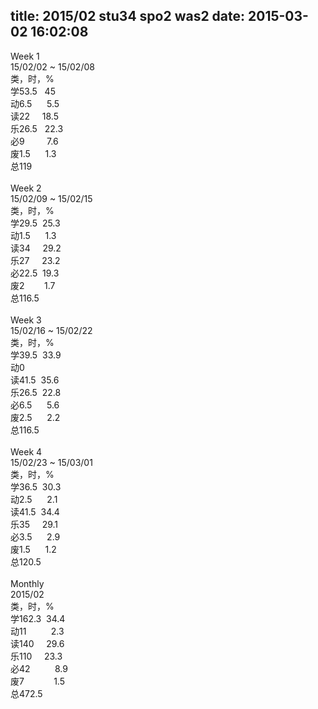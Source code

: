 title: 2015/02 stu34 spo2 was2
date: 2015-03-02 16:02:08
---
<div style="word-wrap: break-word; -webkit-nbsp-mode: space; -webkit-line-break: after-white-space;"><div style="font-family: Courier, &amp;quot;Courier New&amp;quot;, monospace;">Week 1</div><div style="font-family: Courier, &amp;quot;Courier New&amp;quot;, monospace;">15/02/02 ~ 15/02/08</div><div style="font-family: Courier, &amp;quot;Courier New&amp;quot;, monospace;">类，时，%</div><div style="font-family: Courier, &amp;quot;Courier New&amp;quot;, monospace;">学53.5 &nbsp; 45</div><div style="font-family: Courier, &amp;quot;Courier New&amp;quot;, monospace;">动6.5 &nbsp; &nbsp; &nbsp;5.5</div><div style="font-family: Courier, &amp;quot;Courier New&amp;quot;, monospace;">读22 &nbsp; &nbsp; 18.5</div><div style="font-family: Courier, &amp;quot;Courier New&amp;quot;, monospace;">乐26.5 &nbsp; 22.3</div><div style="font-family: Courier, &amp;quot;Courier New&amp;quot;, monospace;">必9 &nbsp; &nbsp; &nbsp; &nbsp; 7.6</div><div style="font-family: Courier, &amp;quot;Courier New&amp;quot;, monospace;">废1.5 &nbsp; &nbsp; &nbsp;1.3</div><div style="font-family: Courier, &amp;quot;Courier New&amp;quot;, monospace;">总119</div><div style="font-family: Courier, &amp;quot;Courier New&amp;quot;, monospace;"><br/></div><div style="font-family: Courier, &amp;quot;Courier New&amp;quot;, monospace;">Week 2</div><div style="font-family: Courier, &amp;quot;Courier New&amp;quot;, monospace;">15/02/09 ~ 15/02/15</div><div style="font-family: Courier, &amp;quot;Courier New&amp;quot;, monospace;">类，时，%</div><div style="font-family: Courier, &amp;quot;Courier New&amp;quot;, monospace;">学29.5 &nbsp;25.3</div><div style="font-family: Courier, &amp;quot;Courier New&amp;quot;, monospace;">动1.5 &nbsp; &nbsp; &nbsp;1.3</div><div style="font-family: Courier, &amp;quot;Courier New&amp;quot;, monospace;">读34 &nbsp; &nbsp; 29.2</div><div style="font-family: Courier, &amp;quot;Courier New&amp;quot;, monospace;">乐27 &nbsp; &nbsp; 23.2</div><div style="font-family: Courier, &amp;quot;Courier New&amp;quot;, monospace;">必22.5 &nbsp;19.3</div><div style="font-family: Courier, &amp;quot;Courier New&amp;quot;, monospace;">废2 &nbsp; &nbsp; &nbsp; &nbsp;1.7</div><div style="font-family: Courier, &amp;quot;Courier New&amp;quot;, monospace;">总116.5</div><div style="font-family: Courier, &amp;quot;Courier New&amp;quot;, monospace;"><br/></div><div style="font-family: Courier, &amp;quot;Courier New&amp;quot;, monospace;">Week 3</div><div style="font-family: Courier, &amp;quot;Courier New&amp;quot;, monospace;">15/02/16 ~ 15/02/22</div><div style="font-family: Courier, &amp;quot;Courier New&amp;quot;, monospace;">类，时，%</div><div style="font-family: Courier, &amp;quot;Courier New&amp;quot;, monospace;">学39.5 &nbsp;33.9</div><div style="font-family: Courier, &amp;quot;Courier New&amp;quot;, monospace;">动0</div><div style="font-family: Courier, &amp;quot;Courier New&amp;quot;, monospace;">读41.5 &nbsp;35.6</div><div style="font-family: Courier, &amp;quot;Courier New&amp;quot;, monospace;">乐26.5 &nbsp;22.8</div><div style="font-family: Courier, &amp;quot;Courier New&amp;quot;, monospace;">必6.5 &nbsp; &nbsp; &nbsp;5.6</div><div style="font-family: Courier, &amp;quot;Courier New&amp;quot;, monospace;">废2.5 &nbsp; &nbsp; &nbsp;2.2</div><div style="font-family: Courier, &amp;quot;Courier New&amp;quot;, monospace;">总116.5</div><div style="font-family: Courier, &amp;quot;Courier New&amp;quot;, monospace;"><br/></div><div style="font-family: Courier, &amp;quot;Courier New&amp;quot;, monospace;">Week 4</div><div style="font-family: Courier, &amp;quot;Courier New&amp;quot;, monospace;">15/02/23 ~ 15/03/01</div><div style="font-family: Courier, &amp;quot;Courier New&amp;quot;, monospace;">类，时，%</div><div style="font-family: Courier, &amp;quot;Courier New&amp;quot;, monospace;">学36.5 &nbsp;30.3</div><div style="font-family: Courier, &amp;quot;Courier New&amp;quot;, monospace;">动2.5 &nbsp; &nbsp; &nbsp;2.1</div><div style="font-family: Courier, &amp;quot;Courier New&amp;quot;, monospace;">读41.5 &nbsp;34.4</div><div style="font-family: Courier, &amp;quot;Courier New&amp;quot;, monospace;">乐35 &nbsp; &nbsp; 29.1</div><div style="font-family: Courier, &amp;quot;Courier New&amp;quot;, monospace;">必3.5 &nbsp; &nbsp; &nbsp;2.9</div><div style="font-family: Courier, &amp;quot;Courier New&amp;quot;, monospace;">废1.5 &nbsp; &nbsp; &nbsp;1.2</div><div style="font-family: Courier, &amp;quot;Courier New&amp;quot;, monospace;">总120.5</div><div style="font-family: Courier, &amp;quot;Courier New&amp;quot;, monospace;"><br/></div><div style="font-family: Courier, &amp;quot;Courier New&amp;quot;, monospace;">Monthly</div><div style="font-family: Courier, &amp;quot;Courier New&amp;quot;, monospace;">2015/02</div><div style="font-family: Courier, &amp;quot;Courier New&amp;quot;, monospace;">类，时，%</div><div style="font-family: Courier, &amp;quot;Courier New&amp;quot;, monospace;">学162.3 &nbsp;34.4</div><div style="font-family: Courier, &amp;quot;Courier New&amp;quot;, monospace;">动11 &nbsp; &nbsp; &nbsp; &nbsp; &nbsp;2.3</div><div style="font-family: Courier, &amp;quot;Courier New&amp;quot;, monospace;">读140 &nbsp; &nbsp; 29.6</div><div style="font-family: Courier, &amp;quot;Courier New&amp;quot;, monospace;">乐110 &nbsp; &nbsp; 23.3</div><div style="font-family: Courier, &amp;quot;Courier New&amp;quot;, monospace;">必42 &nbsp; &nbsp; &nbsp; &nbsp; &nbsp;8.9</div><div style="font-family: Courier, &amp;quot;Courier New&amp;quot;, monospace;">废7 &nbsp; &nbsp; &nbsp; &nbsp; &nbsp; &nbsp;1.5</div><div style="font-family: Courier, &amp;quot;Courier New&amp;quot;, monospace;">总472.5</div></div>
